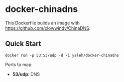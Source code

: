 docker-chinadns
==================

This Dockerfile builds an image with https://github.com/clowwindy/ChinaDNS.

Quick Start
-----------

    docker run -p 53:53/udp -d -i yaleh/docker-chinadns

Ports to map

* **53/udp**: DNS
